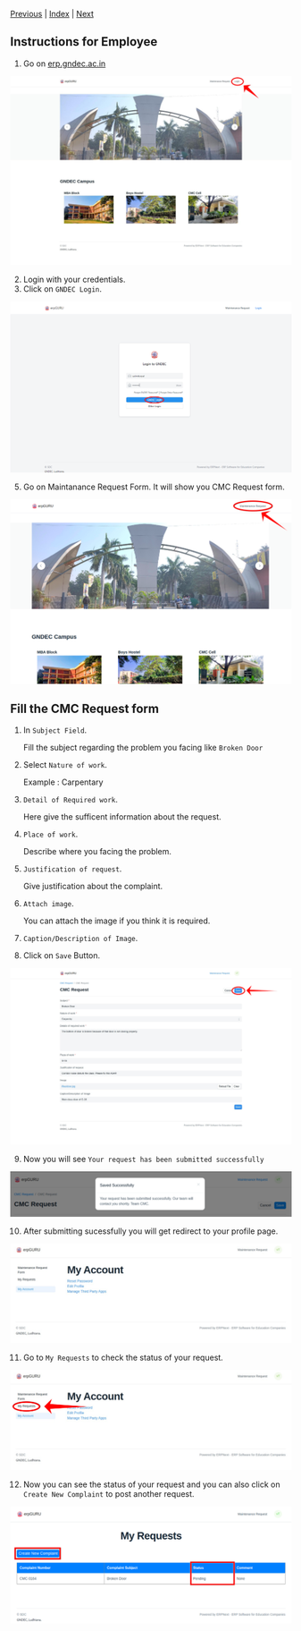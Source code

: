 [Previous](README.md) | [Index](README.md) | [Next](Hod.md)


## Instructions for Employee

1. Go on [erp.gndec.ac.in](https://erp.gndec.ac.in/) 

<p align="center">
  <img src="Images/c1.png" />
</p>

2. Login with your credentials.
4. Click on `GNDEC Login`.
   
<p align="center">
  <img src="Images/h12.png" />
</p>


5. Go on Maintanance Request Form. It will show you CMC Request form.

<p align="center">
  <img src="Images/c3.png" />
</p>


## Fill the CMC Request form 

1. In `Subject Field`. 

   Fill the subject regarding the problem you facing like `Broken Door` 
   
2. Select `Nature of work`.
   
   Example : Carpentary 
   
3. `Detail of Required work`. 

   Here give the sufficent information about the request.
   
4. `Place of work`.
 
   Describe where you facing the problem.
   
5. `Justification of request`.

    Give justification about the complaint.
   
6. `Attach image`.

   You can attach the image if you think it is required.
   
7. `Caption/Description of Image`.
   
8. Click on `Save` Button.

<p align="center">
  <img src="Images/c4.png" />
</p>

9. Now you will see `Your request has been submitted successfully`

<p align="center">
  <img src="Images/sucess.png" />
</p>

10. After submitting sucessfully you will get redirect to your profile page.

<p align="center">
  <img src="Images/profile.png" />
</p>

11. Go to `My Requests` to check the status of your request.

<p align="center">
  <img src="Images/profile2.png" />
</p>

12. Now you can see the status of your request and you can also click on `Create New Complaint` to post another request.
<p align="center">
  <img src="Images/last.png" />
</p>

